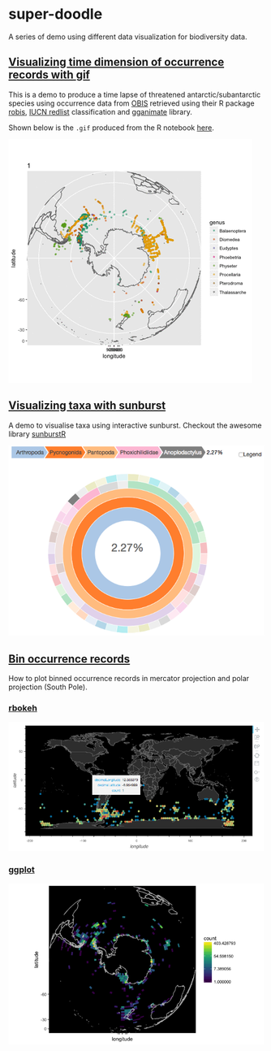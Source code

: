 # super-doodle

A series of demo using different data visualization for biodiversity data.

## [Visualizing time dimension of occurrence records with gif](occurrence-time-lapse/occurrence_time_lapse.Rmd)

This is a demo to produce a time lapse of threatened antarctic/subantarctic species using occurrence data from [OBIS](iobis.org) retrieved using their R package [robis](https://github.com/iobis/robis), [IUCN redlist](http://www.iucnredlist.org/) classification and [gganimate](https://github.com/dgrtwo/gganimate) library.

Shown below is the `.gif` produced from the R notebook [here](./occurrence-time-lapse/occurrence_time_lapse.Rmd).

![Time lapse gif made from occurrence data for year 2003.](occurrence-time-lapse/occ_by_month.gif)


## [Visualizing taxa with sunburst](taxa-sunburst/taxa-sunburst.Rmd)

A demo to visualise taxa using interactive sunburst. Checkout the awesome library [sunburstR](https://github.com/timelyportfolio/sunburstR)

![Taxa information from [SOMBASE PYCNOGONIDS](https://doi.org/10.15468/qtm508) dataset.](taxa-sunburst/taxa-sunburst.png)


## [Bin occurrence records](bin-occurrences/bin-occurrences.Rmd)

How to plot binned occurrence records in mercator projection and polar projection (South Pole).

### [rbokeh](http://hafen.github.io/rbokeh/)
![Binned occurrences + mercator projection](bin-occurrences/rbokeh_log.png)


### [ggplot](http://ggplot2.tidyverse.org/)

![Binned occurrences + polar projection](bin-occurrences/ggplot-polar.png)
